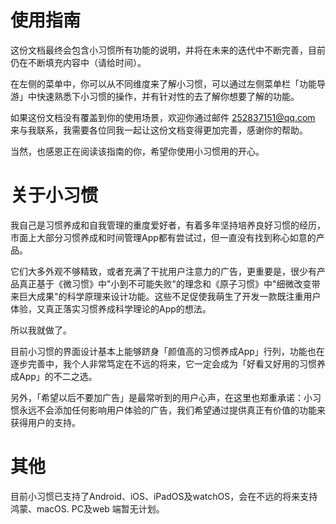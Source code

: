 # 使用指南

这份文档最终会包含小习惯所有功能的说明，并将在未来的迭代中不断完善，目前仍在不断填充内容中（请给时间）。

在左侧的菜单中，你可以从不同维度来了解小习惯，可以通过左侧菜单栏「功能导游」中快速熟悉下小习惯的操作，并有针对性的去了解你想要了解的功能。

如果这份文档没有覆盖到你的使用场景，欢迎你通过邮件 252837151@qq.com 来与我联系，我需要各位同我一起让这份文档变得更加完善，感谢你的帮助。

当然，也感恩正在阅读该指南的你，希望你使用小习惯用的开心。

# 关于小习惯

我自己是习惯养成和自我管理的重度爱好者，有着多年坚持培养良好习惯的经历，市面上大部分习惯养成和时间管理App都有尝试过，但一直没有找到称心如意的产品。

它们大多外观不够精致，或者充满了干扰用户注意力的广告，更重要是，很少有产品真正基于《微习惯》中"小到不可能失败"的理念和《原子习惯》中"细微改变带来巨大成果"的科学原理来设计功能。这些不足促使我萌生了开发一款既注重用户体验，又真正落实习惯养成科学理论的App的想法。

所以我就做了。

目前小习惯的界面设计基本上能够跻身「颜值高的习惯养成App」行列，功能也在逐步完善中，我个人非常笃定在不远的将来，它一定会成为「好看又好用的习惯养成App」的不二之选。

另外，「希望以后不要加广告」是最常听到的用户心声，在这里也郑重承诺：小习惯永远不会添加任何影响用户体验的广告，我们希望通过提供真正有价值的功能来获得用户的支持。


# 其他
目前小习惯已支持了Android、iOS、iPadOS及watchOS，会在不远的将来支持 鸿蒙、macOS.
PC及web 端暂无计划。